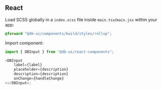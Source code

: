<!--
SPDX-FileCopyrightText: 2025 DB Systel GmbH

SPDX-License-Identifier: Apache-2.0
-->

## React

Load SCSS globally in a `index.scss` file inside `main.tsx`/`main.jsx` within your app:

```scss
@forward "@db-ui/components/build/styles/rollup";
```

Import component:

```typescript
import { DBInput } from "@db-ui/react-components";

<DBInput
	label={label}
	placeholder={description}
	description={description}
	onChange={handleChange}
></DBInput>;
```
